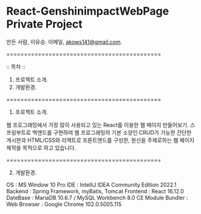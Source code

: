 # React-GenshinimpactWebPage Private Project

만든 사람, 이유승.
이메일, akows141@gmail.com.

============================================

:: 목차 ::

1. 프로젝트 소개.
2. 개발환경.
  
============================================
  
1. 프로젝트 소개.

 웹 프로그래밍에서 가장 많이 사용되고 있는 React를 이용한 웹 페이지 만들어보기. 스프링부트로 백엔드를 구현하여 웹 프로그래밍의 기본 소양인 CRUD가 가능한 간단한 게시판과 HTML/CSS와 리액트로 프론트엔드를 구성한, 원신을 주제로하는 웹 페이지 제작을 목적으로 하고 있습니다.

============================================

2. 개발환경.

OS : MS Window 10 Pro
IDE : IntelliJ IDEA Community Edition 2022.1
Backend : Spring Framework, myBatis, Tomcat
Frontend : React 16.12.0
DateBase : MariaDB 10.6.7 / MySQL Workbench 8.0 CE
Module Bundler : 
Web Browser : Google Chrome 102.0.5005.115
